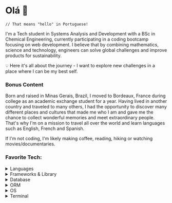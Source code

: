 # Olá 👋
`// That means "hello" in Portuguese!`
 
I'm a Tech student in Systems Analysis and Development with a BSc in Chemical Engineering, currently participating in a coding bootcamp focusing on web development. I believe that by combining mathematics, science and technology, engineers can solve global challenges and improve products for sustainability. </br>

💡 Here it's all about the journey - I want to explore new challenges in a place where I can be my best self.

### Bonus Content
Born and raised in Minas Gerais, Brazil, I moved to Bordeaux, France during college as an academic exchange student for a year. Having lived in another country and traveled to many others, I had the opportunity to discover many different places and cultures that made me who I am and gave me the chance to collect wonderful memories and meet extraordinary people. That's why I'm on a mission to travel all over the world and learn languages such as English, French and Spanish. 

If I'm not coding, I'm likely making coffee, reading, hiking or watching movies/documentaries. 

### Favorite Tech:
<details>
<summary>Languages</summary>
<img src="https://img.shields.io/badge/HTML5-E34F26?style=for-the-badge&logo=html5&logoColor=white" />
<img src="https://img.shields.io/badge/CSS3-1572B6?style=for-the-badge&logo=css3&logoColor=white" />
<img src="https://img.shields.io/badge/JavaScript-323330?style=for-the-badge&logo=javascript&logoColor=F7DF1E" />
<img src="https://img.shields.io/badge/Python-FFD43B?style=for-the-badge&logo=python&logoColor=blue" />
<img src="https://img.shields.io/badge/TypeScript-007ACC?style=for-the-badge&logo=typescript&logoColor=white" />
<img src="https://img.shields.io/badge/C%2B%2B-00599C?style=for-the-badge&logo=c%2B%2B&logoColor=white" />
</details>
<details>
<summary>Frameworks & Library</summary>
<img src="https://img.shields.io/badge/Bootstrap-563D7C?style=for-the-badge&logo=bootstrap&logoColor=white" />
<img src="https://img.shields.io/badge/React-20232A?style=for-the-badge&logo=react&logoColor=61DAFB" />
<img src="https://img.shields.io/badge/Redux-593D88?style=for-the-badge&logo=redux&logoColor=white" />
<img src="https://img.shields.io/badge/Docker-2CA5E0?style=for-the-badge&logo=docker&logoColor=white" />
<img src="https://img.shields.io/badge/Node.js-339933?style=for-the-badge&logo=nodedotjs&logoColor=white" />
<img src="https://img.shields.io/badge/Express.js-000000?style=for-the-badge&logo=express&logoColor=white" />
<img src="https://img.shields.io/badge/Jest-C21325?style=for-the-badge&logo=jest&logoColor=white" />
<img src="https://img.shields.io/badge/Cypress-17202C?style=for-the-badge&logo=cypress&logoColor=white" />
<img src="https://img.shields.io/badge/chai-A30701?style=for-the-badge&logo=chai&logoColor=white" />
<img src="https://img.shields.io/badge/Mocha-8D6748?style=for-the-badge&logo=Mocha&logoColor=white" />
</details>
<details>
<summary>Database</summary>
<img src="https://img.shields.io/badge/MongoDB-4EA94B?style=for-the-badge&logo=mongodb&logoColor=white" />
<img src="https://img.shields.io/badge/MySQL-005C84?style=for-the-badge&logo=mysql&logoColor=white" />
</details>
<details>
<summary>ORM</summary>
<img src="https://img.shields.io/badge/Sequelize-52B0E7?style=for-the-badge&logo=Sequelize&logoColor=white" />
</details>
<details>
<summary>OS</summary>
<img src="https://img.shields.io/badge/Linux-FCC624?style=for-the-badge&logo=linux&logoColor=black" />
</details>
<details>
<summary>Terminal</summary>
<img src="https://img.shields.io/badge/GIT-E44C30?style=for-the-badge&logo=git&logoColor=white" />
</details>






	

		
